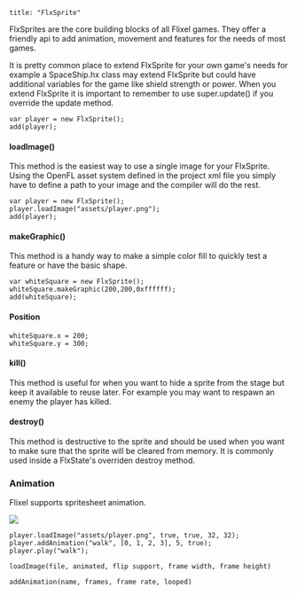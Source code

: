 ```
title: "FlxSprite"
```

FlxSprites are the core building blocks of all Flixel games. They offer a friendly api to add animation, movement and features for the needs of most games.

It is pretty common place to extend FlxSprite for your own game's needs for example a SpaceShip.hx class may extend FlxSprite but could have additional variables for the game like shield strength or power. When you extend FlxSprite it is important to remember to use super.update() if you override the update method.

```
var player = new FlxSprite();
add(player);
```

#### loadImage()

This method is the easiest way to use a single image for your FlxSprite. Using the OpenFL asset system defined in the project xml file you simply have to define a path to your image and the compiler will do the rest.

```
var player = new FlxSprite();
player.loadImage("assets/player.png");
add(player);
```

#### makeGraphic()

This method is a handy way to make a simple color fill to quickly test a feature or have the basic shape.

```
var whiteSquare = new FlxSprite();
whiteSquare.makeGraphic(200,200,0xffffff);
add(whiteSquare);
```

#### Position

```
whiteSquare.x = 200;
whiteSquare.y = 300;
```

#### ​kill()

This method is useful for when you want to hide a sprite from the stage but keep it available to reuse later. For example you may want to respawn an enemy the player has killed.

#### destroy()

This method is destructive to the sprite and should be used when you want to make sure that the sprite will be cleared from memory. It is commonly used inside a FlxState's overriden destroy method.

### Animation

Flixel supports spritesheet animation.

![](/images/sprite-animation-example.png)

```
player.loadImage("assets/player.png", true, true, 32, 32);
player.addAnimation("walk", [0, 1, 2, 3], 5, true);
player.play("walk");

loadImage(file, animated, flip support, frame width, frame height)

addAnimation(name, frames, frame rate, looped)
```